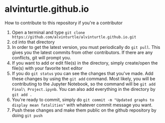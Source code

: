 # alvinturtle.github.io

How to contribute to this repository if you're a contributor

1. Open a terminal and type ```git clone https://github.com/alvinturtle/alvinturtle.github.io.git```
2. cd into that directory
3. In order to get the latest version, you must periodically do ```git pull```. This gives you the latest commits from other contributors. If there are any conflicts, git will prompt you.
4. If you want to add or edit file(s) in the directory, simply create/open the file(s) with your favorite text editor
5. If you do ```git status``` you can see the changes that you've made. Add these changes by using the ```git add``` command. Most likely, you will be contributing to the Jupyter Notebook, so the command will be ```git add Final\ Project.ipynb```. You can also add everything in the directory by ```git add .```
6. You're ready to commit, simply do ```git commit -m "Updated graphs to display mean fatalities"``` with whatever commit message you want.
7. Push these changes and make them public on the github repository by doing ```git push```

